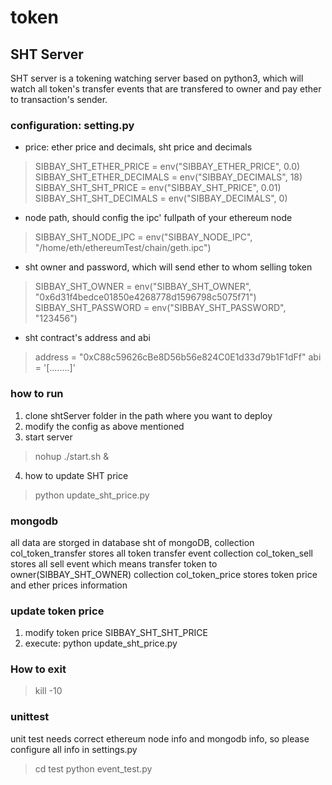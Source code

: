 # token

## SHT Server
SHT server is a tokening watching server based on python3, which will watch all token's transfer events that are transfered to owner and pay ether to transaction's sender.
### configuration: setting.py
* price: ether price and decimals, sht price and decimals
> SIBBAY_SHT_ETHER_PRICE = env("SIBBAY_ETHER_PRICE", 0.0)
> SIBBAY_SHT_ETHER_DECIMALS = env("SIBBAY_DECIMALS", 18)
> SIBBAY_SHT_SHT_PRICE = env("SIBBAY_SHT_PRICE", 0.01)
> SIBBAY_SHT_SHT_DECIMALS = env("SIBBAY_DECIMALS", 0)

* node path, should config the ipc' fullpath of your ethereum node
> SIBBAY_SHT_NODE_IPC  = env("SIBBAY_NODE_IPC", "/home/eth/ethereumTest/chain/geth.ipc")

* sht owner and password, which will send ether to whom selling token
> SIBBAY_SHT_OWNER = env("SIBBAY_SHT_OWNER", "0x6d31f4bedce01850e4268778d1596798c5075f71")
> SIBBAY_SHT_PASSWORD = env("SIBBAY_SHT_PASSWORD", "123456")

* sht contract's address and abi
> address = "0xC88c59626cBe8D56b56e824C0E1d33d79b1F1dFf"
> abi = '[........]'

### how to run
1. clone shtServer folder in the path where you want to deploy
2. modify the config as above mentioned
3. start server
> nohup ./start.sh &
4. how to update SHT price
> python update_sht_price.py

### mongodb
all data are storged in database sht of mongoDB,
collection col_token_transfer stores all token transfer event
collection col_token_sell stores all sell event which means transfer token to owner(SIBBAY_SHT_OWNER)
collection col_token_price stores token price and ether prices information

### update token price
1. modify token price SIBBAY_SHT_SHT_PRICE
2. execute: python update_sht_price.py

### How to exit
> kill -10 <process-id>

### unittest
unit test needs correct ethereum node info and mongodb info, so please configure all info in settings.py
> cd test
> python event_test.py


